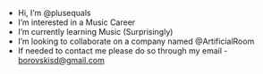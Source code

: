- Hi, I’m @plusequals
- I’m interested in a Music Career
- I’m currently learning Music (Surprisingly)
- I’m looking to collaborate on a company named @ArtificialRoom
- If needed to contact me please do so through my email - borovskisd@gmail.com

<!---
plusequals/plusequals is a ✨ special ✨ repository because its `README.md` (this file) appears on your GitHub profile.
You can click the Preview link to take a look at your changes.
--->
